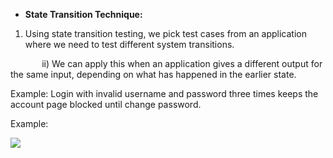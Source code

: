 ﻿- **State Transition Technique:**

1) Using state transition testing, we pick test cases from an application where we need to test different system transitions. 

`       `ii)           We can apply this when an application gives a different output for the same input, depending on what has happened in the earlier state. 

Example: Login with invalid username and password three times keeps the account page blocked until change password.

Example:

![](Aspose.Words.47da23e0-5a18-4481-afa0-73c5dc483bea.001.png)

